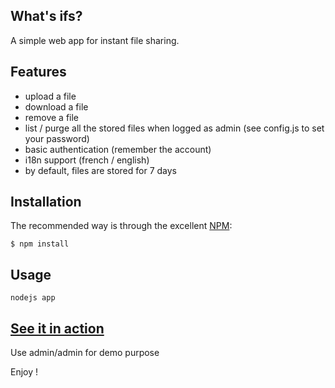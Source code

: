 ## What's ifs?

A simple web app for instant file sharing.

## Features

- upload a file
- download a file
- remove a file
- list / purge all the stored files when logged as admin (see config.js to set your password)
- basic authentication (remember the account)
- i18n support (french / english)
- by default, files are stored for 7 days

## Installation

The recommended way is through the excellent [NPM](http://www.npmjs.org/):

    $ npm install

## Usage

    nodejs app

## [See it in action](http://ifs.valtech-training.fr:3000/)

  Use admin/admin for demo purpose

Enjoy !
